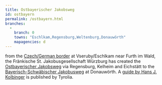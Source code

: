 ```yaml
---
title: Ostbayerischer Jakobsweg
id: ostbayern
permalink: /ostbayern.html
branches:
  -
    branch: 0
    towns: "Eschlkam,Regensburg,Weltenburg,Donauwörth"
    mapagencies: d
---
```


from the [Czech/German border][0] at Vseruby/Eschlkam near Furth im Wald, the Fränkische St. Jakobusgesellschaft Würzburg has created the [Ostbayerischer Jakobsweg][1] via Regensburg, Kelheim and Eichstätt to the [Bayerisch-Schwäbischer Jakobusweg][2] at Donauwörth. A [guide by Hans J. Kolbinger][3] is published by Tyrolia.

[0]: prague.html
[1]: http://www.jakobus-gesellschaften.de/index.php?id=41,93,0,0,1,0
[2]: augsburg.html
[3]: http://www.amazon.de/exec/obidos/ASIN/3702227288/europaischefe-21